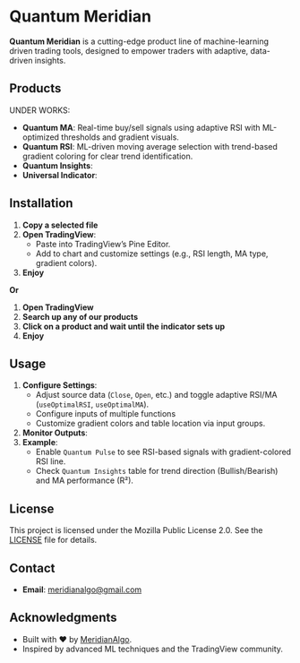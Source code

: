 # Quantum Meridian

**Quantum Meridian** is a cutting-edge product line of machine-learning driven trading tools, designed to empower traders with adaptive, data-driven insights.

## Products

UNDER WORKS:

- **Quantum MA**: Real-time buy/sell signals using adaptive RSI with ML-optimized thresholds and gradient visuals.
- **Quantum RSI**: ML-driven moving average selection with trend-based gradient coloring for clear trend identification.
- **Quantum Insights**: 
- **Universal Indicator**:

## Installation

1. **Copy a selected file**
2. **Open TradingView**:
   - Paste into TradingView’s Pine Editor.
   - Add to chart and customize settings (e.g., RSI length, MA type, gradient colors).
3. **Enjoy**

**Or**

1. **Open TradingView**
2. **Search up any of our products**
3. **Click on a product and wait until the indicator sets up**
4. **Enjoy**

## Usage

1. **Configure Settings**:
   - Adjust source data (`Close`, `Open`, etc.) and toggle adaptive RSI/MA (`useOptimalRSI`, `useOptimalMA`).
   - Configure inputs of multiple functions
   - Customize gradient colors and table location via input groups.
2. **Monitor Outputs**:
3. **Example**:
   - Enable `Quantum Pulse` to see RSI-based signals with gradient-colored RSI line.
   - Check `Quantum Insights` table for trend direction (Bullish/Bearish) and MA performance (R²).

## License

This project is licensed under the Mozilla Public License 2.0. See the [LICENSE](LICENSE) file for details.

## Contact

- **Email**: meridianalgo@gmail.com 


## Acknowledgments

- Built with ❤️ by [MeridianAlgo]((https://github.com/MeridianAlgo)).
- Inspired by advanced ML techniques and the TradingView community.

